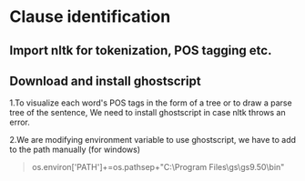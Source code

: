 # Clause identification

## Import nltk for tokenization, POS tagging etc.

## Download and install ghostscript
1.To visualize each word's POS tags in the form of a tree or to draw a parse tree of the sentence, We need to install ghostscript in case nltk throws an error.

2.We are modifying environment variable to use ghostscript, we have to add to the path manually (for windows)
> os.environ['PATH']+=os.pathsep+"C:\\Program Files\\gs\\gs9.50\\bin" 
